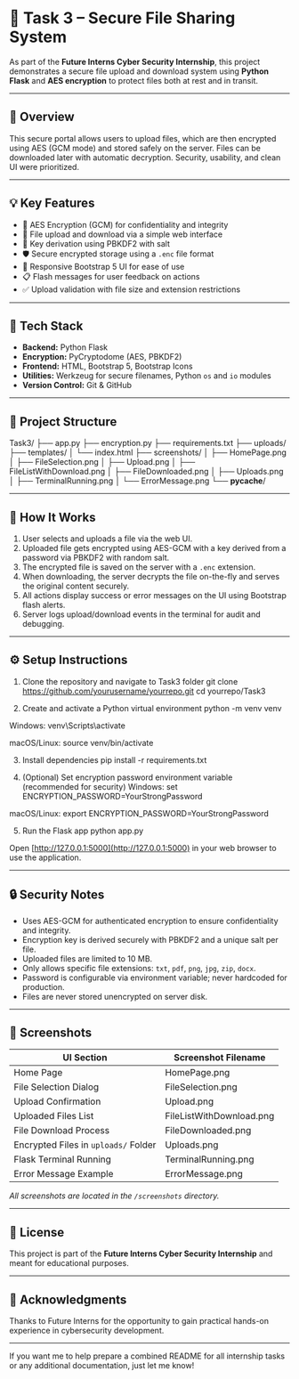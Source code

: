 # 🔐 Task 3 – Secure File Sharing System

As part of the **Future Interns Cyber Security Internship**, this project demonstrates a secure file upload and download system using **Python Flask** and **AES encryption** to protect files both at rest and in transit.

---

## 🚀 Overview

This secure portal allows users to upload files, which are then encrypted using AES (GCM mode) and stored safely on the server. Files can be downloaded later with automatic decryption. Security, usability, and clean UI were prioritized.

---

## 💡 Key Features

- 🔐 AES Encryption (GCM) for confidentiality and integrity  
- 📁 File upload and download via a simple web interface  
- 🧠 Key derivation using PBKDF2 with salt  
- 🛡️ Secure encrypted storage using a `.enc` file format  
- 🎨 Responsive Bootstrap 5 UI for ease of use  
- 📋 Flash messages for user feedback on actions  
- ✅ Upload validation with file size and extension restrictions  

---

## 🧱 Tech Stack

- **Backend:** Python Flask  
- **Encryption:** PyCryptodome (AES, PBKDF2)  
- **Frontend:** HTML, Bootstrap 5, Bootstrap Icons  
- **Utilities:** Werkzeug for secure filenames, Python `os` and `io` modules  
- **Version Control:** Git & GitHub  

---

## 📁 Project Structure
Task3/
├── app.py
├── encryption.py
├── requirements.txt
├── uploads/
├── templates/
│   └── index.html
├── screenshots/
│   ├── HomePage.png
│   ├── FileSelection.png
│   ├── Upload.png
│   ├── FileListWithDownload.png
│   ├── FileDownloaded.png
│   ├── Uploads.png
│   ├── TerminalRunning.png
│   └── ErrorMessage.png
└── __pycache__/

---

## 🧪 How It Works

1. User selects and uploads a file via the web UI.  
2. Uploaded file gets encrypted using AES-GCM with a key derived from a password via PBKDF2 with random salt.  
3. The encrypted file is saved on the server with a `.enc` extension.  
4. When downloading, the server decrypts the file on-the-fly and serves the original content securely.  
5. All actions display success or error messages on the UI using Bootstrap flash alerts.  
6. Server logs upload/download events in the terminal for audit and debugging.

---

## ⚙️ Setup Instructions

1. Clone the repository and navigate to Task3 folder
git clone https://github.com/yourusername/yourrepo.git
cd yourrepo/Task3

2. Create and activate a Python virtual environment
python -m venv venv

Windows:
venv\Scripts\activate

macOS/Linux:
source venv/bin/activate

3. Install dependencies
pip install -r requirements.txt

4. (Optional) Set encryption password environment variable (recommended for security)
Windows:
set ENCRYPTION_PASSWORD=YourStrongPassword

macOS/Linux:
export ENCRYPTION_PASSWORD=YourStrongPassword

5. Run the Flask app
python app.py


Open [http://127.0.0.1:5000](http://127.0.0.1:5000) in your web browser to use the application.

---

## 🔒 Security Notes

- Uses AES-GCM for authenticated encryption to ensure confidentiality and integrity.  
- Encryption key is derived securely with PBKDF2 and a unique salt per file.  
- Uploaded files are limited to 10 MB.  
- Only allows specific file extensions: `txt`, `pdf`, `png`, `jpg`, `zip`, `docx`.  
- Password is configurable via environment variable; never hardcoded for production.  
- Files are never stored unencrypted on server disk.  

---

## 📸 Screenshots

| UI Section                  | Screenshot Filename           |
|----------------------------|------------------------------|
| Home Page                  | HomePage.png                 |
| File Selection Dialog      | FileSelection.png            |
| Upload Confirmation        | Upload.png                   |
| Uploaded Files List        | FileListWithDownload.png     |
| File Download Process      | FileDownloaded.png           |
| Encrypted Files in `uploads/` Folder | Uploads.png          |
| Flask Terminal Running     | TerminalRunning.png          |
| Error Message Example      | ErrorMessage.png             |

_All screenshots are located in the `/screenshots` directory._

---

## 📜 License

This project is part of the **Future Interns Cyber Security Internship** and meant for educational purposes.

---

## 🙌 Acknowledgments

Thanks to Future Interns for the opportunity to gain practical hands-on experience in cybersecurity development.

---

If you want me to help prepare a combined README for all internship tasks or any additional documentation, just let me know!
